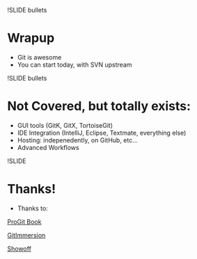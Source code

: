 !SLIDE bullets

# Wrapup #

* Git is awesome
* You can start today, with SVN upstream

!SLIDE bullets

# Not Covered, but totally exists: #

* GUI tools (GitK, GitX, TortoiseGit)
* IDE Integration (IntelliJ, Eclipse, Textmate, everything else)
* Hosting: indepenedently, on GitHub, etc...
* Advanced Workflows

!SLIDE

# Thanks! #

* Thanks to:

[ProGit Book](http://progit.org/book/)

[GitImmersion](http://gitimmersion.com/)

[Showoff](https://github.com/schacon/showoff)
